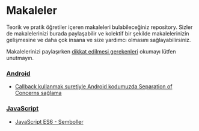 # Makaleler

Teorik ve pratik öğretiler içeren makaleleri bulabileceğiniz repository. Sizler de makalelerinizi burada paylaşabilir ve kolektif bir şekilde makalelerinizin gelişmesine ve daha çok insana ve size yardımcı olmasını sağlayabilirsiniz. 

Makalelerinizi paylaşırken [dikkat edilmesi gerekenleri](dikkat-edilmesi-gerekenler.md) okumayı lütfen unutmayın.

### [**Android**](android)
- [Callback kullanmak suretiyle Android kodumuzda Separation of Concerns sağlama](android/android-callback-ile-separation-of-concerns/android-callback-ile-separation-of-concerns.md)

### [**JavaScript**](javascript)
- [JavaScript ES6 - Semboller](javascript/es6-semboller/es6-semboller.md)
